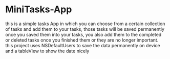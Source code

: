 # MiniTasks-App
this is a simple tasks App in which you can choose from a certain collection of tasks and add them to your tasks, those tasks 
will be saved permanently once you saved them into your tasks, you also add them to the completed or deleted tasks once you finished
them or they are no longer important.
this project uses NSDefaultUsers to save the data permanently on device and a tableView to show the date nicely

